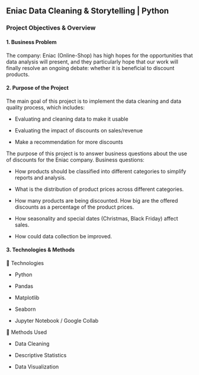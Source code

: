 ## Eniac Data Cleaning & Storytelling | Python 

### Project Objectives & Overview
#### 1. Business Problem
The company: Eniac (Online-Shop) has high hopes for the opportunities that data analysis will present, and they particularly hope that our work will finally resolve an ongoing debate: whether it is beneficial to discount products.

#### 2. Purpose of the Project
The main goal of this project is to implement the data cleaning and data quality process, which includes:

- Evaluating and cleaning data to make it usable

- Evaluating the impact of discounts on sales/revenue

- Make a recommendation for more discounts

The purpose of this project is to answer business questions about the use of discounts for the Eniac company.
Business questions:

- How products should be classified into different categories to simplify reports and analysis.

- What is the distribution of product prices across different categories.

- How many products are being discounted. How big are the offered discounts as a percentage of the product prices.

- How seasonality and special dates (Christmas, Black Friday) affect sales.

- How could data collection be improved.


#### 3. Technologies & Methods

📌 Technologies

- Python

- Pandas

- Matplotlib

- Seaborn

- Jupyter Notebook / Google Collab

📌 Methods Used

- Data Cleaning

- Descriptive Statistics

- Data Visualization
